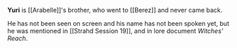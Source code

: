 **Yuri** is [[Arabelle]]'s brother, who went to [[Berez]] and never came back.

He has not been seen on screen and his name has not been spoken yet, but he was mentioned in [[Strahd Session 19]], and in lore document *Witches' Reach*.